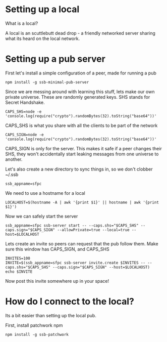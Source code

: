 # Setting up a local

What is a local?

A local is an scuttlebutt dead drop - a friendly networked server sharing what its heard on the local network.

# Setting up a pub server

First let's install a simple configuration of a peer, made for running a pub

    npm install -g ssb-minimal-pub-server

Since we are messing around with learning this stuff, lets make our own private universe.
These are randomly generated keys. SHS stands for Secret Handshake.

    CAPS_SHS=node -e 'console.log(require("crypto").randomBytes(32).toString("base64"))'

CAPS_SHS is what you share with all the clients to be part of the network

    CAPS_SIGN=node -e 'console.log(require("crypto").randomBytes(32).toString("base64"))'

CAPS_SIGN is only for the server. This makes it safe if a peer changes their SHS, they won't accidentally start leaking messages from one universe to another.

Let's also create a new directory to sync things in, so we don't clobber ~/.ssb

    ssb_appname=sfpc

We need to use a hostname for a local

    LOCALHOST=$(hostname -A | awk '{print $1}' || hostname | awk '{print $1}')

Now we can safely start the server

    ssb_appname=sfpc ssb-server start -- --caps.shs="$CAPS_SHS" --caps.sign="$CAPS_SIGN" --allowPrivate=true --local=true --host=$LOCALHOST

Lets create an invite so peers can request that the pub follow them. Make sure this window has CAPS_SIGN, and CAPS_SHS

    INVITES=100
    INVITE=$(ssb_appname=sfpc ssb-server invite.create $INVITES -- --caps.shs="$CAPS_SHS" --caps.sign="$CAPS_SIGN" --host=$LOCALHOST)
    echo $INVITE

Now post this invite somewhere up in your space!

# How do I connect to the local?

Its a bit easier than setting up the local pub.

First, install patchwork npm

    npm install -g ssb-patchwork
